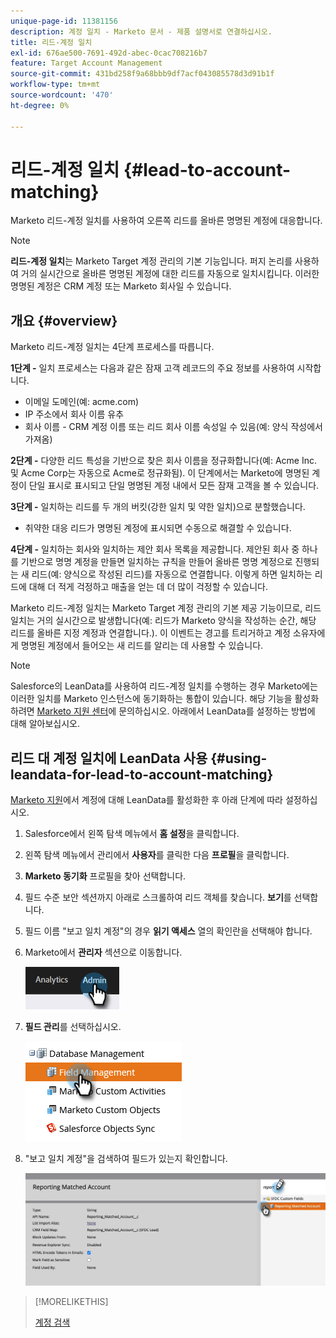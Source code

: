 ```yaml
---
unique-page-id: 11381156
description: 계정 일치 - Marketo 문서 - 제품 설명서로 연결하십시오.
title: 리드-계정 일치
exl-id: 676ae500-7691-492d-abec-0cac708216b7
feature: Target Account Management
source-git-commit: 431bd258f9a68bbb9df7acf043085578d3d91b1f
workflow-type: tm+mt
source-wordcount: '470'
ht-degree: 0%

---
```


# 리드-계정 일치 {#lead-to-account-matching}

Marketo 리드-계정 일치를 사용하여 오른쪽 리드를 올바른 명명된 계정에 대응합니다.

>[!NOTE]
>
>**리드-계정 일치**&#x200B;는 Marketo Target 계정 관리의 기본 기능입니다. 퍼지 논리를 사용하여 거의 실시간으로 올바른 명명된 계정에 대한 리드를 자동으로 일치시킵니다. 이러한 명명된 계정은 CRM 계정 또는 Marketo 회사일 수 있습니다.

## 개요 {#overview}

Marketo 리드-계정 일치는 4단계 프로세스를 따릅니다.

**1단계 -** 일치 프로세스는 다음과 같은 잠재 고객 레코드의 주요 정보를 사용하여 시작합니다.

* 이메일 도메인(예: acme.com)
* IP 주소에서 회사 이름 유추
* 회사 이름 - CRM 계정 이름 또는 리드 회사 이름 속성일 수 있음(예: 양식 작성에서 가져옴)

**2단계 -** 다양한 리드 특성을 기반으로 찾은 회사 이름을 정규화합니다(예: Acme Inc. 및 Acme Corp는 자동으로 Acme로 정규화됨). 이 단계에서는 Marketo에 명명된 계정이 단일 표시로 표시되고 단일 명명된 계정 내에서 모든 잠재 고객을 볼 수 있습니다.

**3단계 -** 일치하는 리드를 두 개의 버킷(강한 일치 및 약한 일치)으로 분할했습니다.

* 취약한 대응 리드가 명명된 계정에 표시되면 수동으로 해결할 수 있습니다.

**4단계 -** 일치하는 회사와 일치하는 제안 회사 목록을 제공합니다. 제안된 회사 중 하나를 기반으로 명명 계정을 만들면 일치하는 규칙을 만들어 올바른 명명 계정으로 진행되는 새 리드(예: 양식으로 작성된 리드)를 자동으로 연결합니다. 이렇게 하면 일치하는 리드에 대해 더 적게 걱정하고 매출을 얻는 데 더 많이 걱정할 수 있습니다.

Marketo 리드-계정 일치는 Marketo Target 계정 관리의 기본 제공 기능이므로, 리드 일치는 거의 실시간으로 발생합니다(예: 리드가 Marketo 양식을 작성하는 순간, 해당 리드를 올바른 지정 계정과 연결합니다.). 이 이벤트는 경고를 트리거하고 계정 소유자에게 명명된 계정에서 들어오는 새 리드를 알리는 데 사용할 수 있습니다.

>[!NOTE]
>
>Salesforce의 LeanData를 사용하여 리드-계정 일치를 수행하는 경우 Marketo에는 이러한 일치를 Marketo 인스턴스에 동기화하는 통합이 있습니다. 해당 기능을 활성화하려면 [Marketo 지원 센터](https://nation.marketo.com/t5/Support/ct-p/Support)에 문의하십시오. 아래에서 LeanData를 설정하는 방법에 대해 알아보십시오.

## 리드 대 계정 일치에 LeanData 사용 {#using-leandata-for-lead-to-account-matching}

[Marketo 지원](https://nation.marketo.com/t5/Support/ct-p/Support)에서 계정에 대해 LeanData를 활성화한 후 아래 단계에 따라 설정하십시오.

1. Salesforce에서 왼쪽 탐색 메뉴에서 **홈 설정**&#x200B;을 클릭합니다.

1. 왼쪽 탐색 메뉴에서 관리에서 **사용자**&#x200B;를 클릭한 다음 **프로필**&#x200B;을 클릭합니다.

1. **Marketo 동기화** 프로필을 찾아 선택합니다.

1. 필드 수준 보안 섹션까지 아래로 스크롤하여 리드 객체를 찾습니다. **보기**&#x200B;를 선택합니다.

1. 필드 이름 &quot;보고 일치 계정&quot;의 경우 **읽기 액세스** 열의 확인란을 선택해야 합니다.

1. Marketo에서 **관리자** 섹션으로 이동합니다.

   ![](assets/lead-to-account-matching-1.png)

1. **필드 관리**&#x200B;를 선택하십시오.

   ![](assets/lead-to-account-matching-2.png)

1. &quot;보고 일치 계정&quot;을 검색하여 필드가 있는지 확인합니다.

   ![](assets/lead-to-account-matching-3.png)

>[!MORELIKETHIS]
>
>[계정 검색](/help/marketo/product-docs/target-account-management/target/named-accounts/discover-accounts.md)
